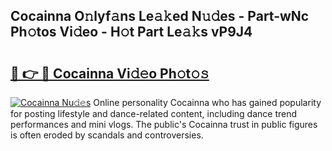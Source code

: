 ## Cocainna O𝚗lyf𝚊ns Le𝚊𝚔ed N𝚞𝚍es - Part-wNc Ph𝚘tos Vi𝚍eo - H𝚘t Part Le𝚊𝚔s vP9J4

# <h2><a href="http://hf2rpuk.feru.top/?c=Cocainna">🔗 👉 🔴 Cocainna Vi𝚍𝚎o Ph𝚘t𝚘𝚜</a></h2>

[![Cocainna Nu𝚍𝚎s](https://i.imgur.com/0TWrTi3.gif)](http://hf2rpuk.feru.top/?c=Cocainna)
Online personality Cocainna who has gained popularity for posting lifestyle and dance-related content, including dance trend performances and mini vlogs. The public's Cocainna trust in public figures is often eroded by scandals and controversies. 
